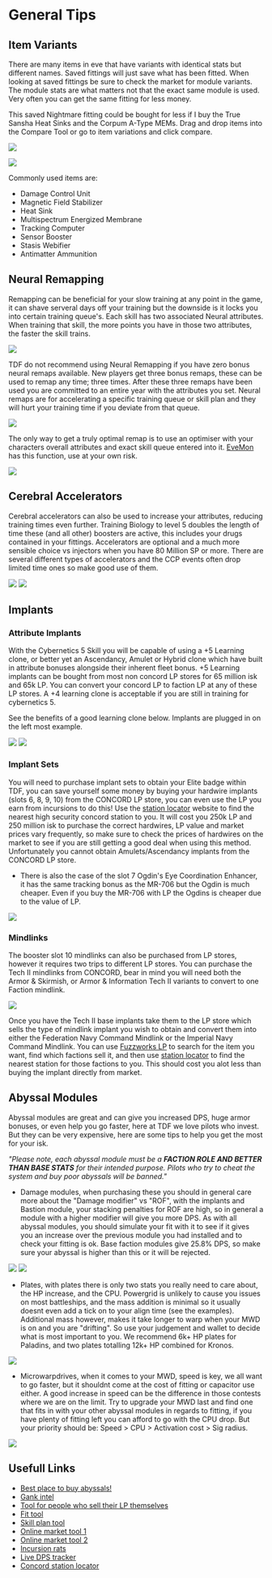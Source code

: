 # General Tips

## Item Variants

There are many items in eve that have variants with identical stats but different names. Saved fittings will just save what has been fitted. When looking at saved fittings be sure to check the market for module variants. The module stats are what matters not that the exact same module is used. Very often you can get the same fitting for less money.

This saved Nightmare fitting could be bought for less if I buy the True Sansha Heat Sinks and the Corpum A-Type MEMs. Drag and drop items into the Compare Tool or go to item variations and click compare.

![](example.png)

![](compare.png)

Commonly used items are:

- Damage Control Unit
- Magnetic Field Stabilizer
- Heat Sink
- Multispectrum Energized Membrane
- Tracking Computer
- Sensor Booster
- Stasis Webifier
- Antimatter Ammunition

## Neural Remapping

Remapping can be beneficial for your slow training at any point in the game, it can shave serveral days off your training but the downside is it locks you into certain training queue's. Each skill has two associated Neural attributes. When training that skill, the more points you have in those two attributes, the faster the skill trains.

![](skillattrib.png)

TDF do not recommend using Neural Remapping if you have zero bonus neural remaps available. New players get three bonus remaps, these can be used to remap any time; three times. After these three remaps have been used you are committed to an entire year with the attributes you set. Neural remaps are for accelerating a specific training queue or skill plan and they will hurt your training time if you deviate from that queue.

![](remaps.png)

The only way to get a truly optimal remap is to use an optimiser with your characters overall attributes and exact skill queue entered into it. [EveMon](https://github.com/peterhaneve/evemon/releases/) has this function, use at your own risk.

![](remapatt.png)

## Cerebral Accelerators

Cerebral accelerators can also be used to increase your attributes, reducing training times even further. Training Biology to level 5 doubles the length of time these (and all other) boosters are active, this includes your drugs contained in your fittings. Accelerators are optional and a much more sensible choice vs injectors when you have 80 Million SP or more. There are several different types of accelerators and the CCP events often drop limited time ones so make good use of them.

![](cereacc.png) ![](cereaccexp.png)

## Implants

### Attribute Implants

With the Cybernetics 5 Skill you will be capable of using a +5 Learning clone, or better yet an Ascendancy, Amulet or Hybrid clone which have built in attribute bonuses alongside their inherent fleet bonus. +5 Learning implants can be bought from most non concord LP stores for 65 million isk and 65k LP. You can convert your concord LP to faction LP at any of these LP stores. A +4 learning clone is acceptable if you are still in training for cybernetics 5.

See the benefits of a good learning clone below. Implants are plugged in on the left most example.

![](skillsstandardset.png) ![](skillsnoset.png)

### Implant Sets

You will need to purchase implant sets to obtain your Elite badge within TDF, you can save yourself some money by buying your hardwire implants (slots 6, 8, 9, 10) from the CONCORD LP store, you can even use the LP you earn from incursions to do this! Use the [station locator](https://nearest.ouroborus.org/) website to find the nearest high security concord station to you. It will cost you 250k LP and 250 million isk to purchase the correct hardwires, LP value and market prices vary frequently, so make sure to check the prices of hardwires on the market to see if you are still getting a good deal when using this method. Unfortunately you cannot obtain Amulets/Ascendancy implants from the CONCORD LP store.

- There is also the case of the slot 7 Ogdin's Eye Coordination Enhancer, it has the same tracking bonus as the MR-706 but the Ogdin is much cheaper. Even if you buy the MR-706 with LP the Ogdins is cheaper due to the value of LP.

![](ogdin.png)

### Mindlinks

The booster slot 10 mindlinks can also be purchased from LP stores, however it requires two trips to different LP stores. You can purchase the Tech II mindlinks from CONCORD, bear in mind you will need both the Armor & Skirmish, or Armor & Information Tech II variants to convert to one Faction mindlink.

![](mindlink.png)

Once you have the Tech II base implants take them to the LP store which sells the type of mindlink implant you wish to obtain and convert them into either the Federation Navy Command Mindlink or the Imperial Navy Command Mindlink. You can use [Fuzzworks LP](https://www.fuzzwork.co.uk/lpstore/) to search for the item you want, find which factions sell it, and then use [station locator](https://nearest.ouroborus.org/) to find the nearest station for those factions to you. This should cost you alot less than buying the implant directly from market.

## Abyssal Modules

Abyssal modules are great and can give you increased DPS, huge armor bonuses, or even help you go faster, here at TDF we love pilots who invest. But they can be very expensive, here are some tips to help you get the most for your isk.

_"Please note, each abyssal module must be a **FACTION ROLE AND BETTER THAN BASE STATS** for their intended purpose. Pilots who try to cheat the system and buy poor abyssals will be banned."_

- Damage modules, when purchasing these you should in general care more about the "Damage modifier" vs "ROF", with the implants and Bastion module, your stacking penalties for ROF are high, so in general a module with a higher modifier will give you more DPS. As with all abyssal modules, you should simulate your fit with it to see if it gives you an increase over the previous module you had installed and to check your fitting is ok. Base faction modules give 25.8% DPS, so make sure your abyssal is higher than this or it will be rejected.

![](abyssaldmgmod.png) ![](abyssaldmgmodbad.png)

- Plates, with plates there is only two stats you really need to care about, the HP increase, and the CPU. Powergrid is unlikely to cause you issues on most battleships, and the mass addition is minimal so it usually doesnt even add a tick on to your align time (see the examples). Additional mass however, makes it take longer to warp when your MWD is on and you are "drifting". So use your judgement and wallet to decide what is most important to you. We recommend 6k+ HP plates for Paladins, and two plates totalling 12k+ HP combined for Kronos.

![](abyssalplatecom.png)

- Microwarpdrives, when it comes to your MWD, speed is key, we all want to go faster, but it shouldnt come at the cost of fitting or capacitor use either. A good increase in speed can be the difference in those contests where we are on the limit. Try to upgrade your MWD last and find one that fits in with your other abyssal modules in regards to fitting, if you have plenty of fitting left you can afford to go with the CPU drop. But your priority should be: Speed > CPU > Activation cost > Sig radius.

![](abyssalMWD.png)

## Usefull Links

- [Best place to buy abyssals!](https://mutaplasmid.space/appraisal/)
- [Gank intel](https://eve-gatecheck.space/eve/)
- [Tool for people who sell their LP themselves](https://www.fuzzwork.co.uk/lpstore/)
- [Fit tool](https://github.com/pyfa-org/Pyfa/releases/)
- [Skill plan tool](https://github.com/peterhaneve/evemon/releases/)
- [Online market tool 1](https://evemarketer.com/)
- [Online market tool 2](https://market.fuzzwork.co.uk/type/)
- [Incursion rats](https://eve-incursions.de/rats)
- [Live DPS tracker](https://github.com/ArtificialQualia/PyEveLiveDPS)
- [Concord station locator](https://nearest.ouroborus.org/)
